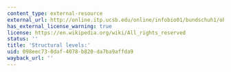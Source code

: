```yaml
---
content_type: external-resource
external_url: http://online.itp.ucsb.edu/online/infobio01/bundschuh1/oh/112.html
has_external_license_warning: true
license: https://en.wikipedia.org/wiki/All_rights_reserved
status: ''
title: 'Structural levels:'
uid: 098eec73-0daf-4078-b820-da7ba9affda9
wayback_url: ''
---
```

